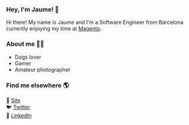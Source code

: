 ### Hey, I'm Jaume! 👋

Hi there! My name is Jaume and I'm a Software Engineer from Barcelona currently enjoying my time at [Magento](https://magento.com/).

### About me 👨‍💻

* Dogs lover
* Gamer
* Amateur photographer

### Find me elsewhere 🌎

🚀 [Site](https://jaumecapdevila.net) <br>
🐦 [Twitter](https://twitter.com/otherjaume) <br>
💼 [LinkedIn](https://www.linkedin.com/in/jaumecapdevila) <br>
